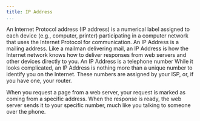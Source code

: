 ```yaml
---
title: IP Address
...
```


<M4Definition source="Wikipedia" href="http://en.wikipedia.org/wiki/IP_address">
  An Internet Protocol address (IP address) is a numerical label assigned to
  each device (e.g., computer, printer) participating in a computer network
  that uses the Internet Protocol for communication.
</M4Definition>

<Metaphor id="mail">
<M4Title>An IP Address is a mailing address.</M4Title>
Like a mailman delivering mail, an IP Address is how the Internet network knows
how to deliver responses from web servers and other devices directly to you.
<M4Author handle="clintandrewhall" href="http://www.github.com/clintandrewhall" />
</Metaphor>

<Metaphor id="phone" image="telephone">
<M4Title>An IP Address is a telephone number</M4Title>
While it looks complicated, an IP Address is nothing more than a unique number
to identify you on the Internet.  These numbers are assigned by your ISP, or,
if you have one, your router.

When you request a page from a web server, your request is marked as coming
from a specific address. When the response is ready, the web server sends it to
your specific number, much like you talking to someone over the phone.
<M4Author handle="clintandrewhall" href="http://www.github.com/clintandrewhall" />
</Metaphor>
